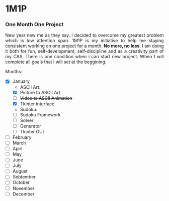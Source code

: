 # 1M1P
### One Month One Project 
<p align="justify">New year new me as they say. I decided to overcome my greatest problem which is low attention span. 1M1P is my initiative to help me staying consistent working on one project for a month. <b>No more, no less</b>. I am doing it both for fun, self-development, self-discipline and as a creativity part of my CAS. There is one condition when i can start new project. When I will complete all goals that I will set at the beggining.</p>

Months:
- [X] January
    - ASCII Art:
    - [X] Picture to ASCII Art
    - [ ] ~~Video to ASCII Animation~~
    - [X] Tkinter interface
    - Sudoku:
    - [ ] Sudoku Framework
    - [ ] Solver
    - [ ] Generator
    - [ ] Tkinter GUI
- [ ] February
- [ ] March
- [ ] April
- [ ] May
- [ ] June
- [ ] July
- [ ] August
- [ ] Sebtember
- [ ] October
- [ ] November
- [ ] December